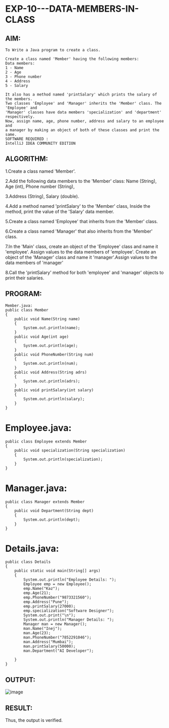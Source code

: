 # EXP-10---DATA-MEMBERS-IN-CLASS
## AIM:
```
To Write a Java program to create a class.

Create a class named 'Member' having the following members:
Data members:
1 - Name
2 - Age
3 - Phone number
4 - Address
5 - Salary

It also has a method named 'printSalary' which prints the salary of the members.
Two classes 'Employee' and 'Manager' inherits the 'Member' class. The 'Employee' and 
'Manager' classes have data members 'specialization' and 'department' respectively. 
Now, assign name, age, phone number, address and salary to an employee and
a manager by making an object of both of these classes and print the same.
SOFTWARE REQUIRED :
IntelliJ IDEA COMMUNITY EDITION
```
## ALGORITHM:
1.Create a class named 'Member'.

2.Add the following data members to the 'Member' class: Name (String), Age (int), Phone number (String), 

3.Address (String), Salary (double).

4.Add a method named 'printSalary' to the 'Member' class, Inside the method, print the value of the 'Salary' data member.

5.Create a class named 'Employee' that inherits from the 'Member' class.

6.Create a class named 'Manager' that also inherits from the 'Member' class.

7.In the 'Main' class, create an object of the 'Employee' class and name it 'employee'. Assign values to the data members of 'employee'. Create an object of the 'Manager' class and name it 'manager'.Assign values to the data members of 'manager'

8.Call the 'printSalary' method for both 'employee' and 'manager' objects to print their salaries.

## PROGRAM:
```
Member.java:
public class Member
{
    public void Name(String name)
    {
        System.out.println(name);
    }
    public void Age(int age)
    {
        System.out.println(age);
    }
    public void PhoneNumber(String num)
    {
        System.out.println(num);
    }
    public void Address(String adrs)
    {
        System.out.println(adrs);
    }
    public void printSalary(int salary)
    {
        System.out.println(salary);
    }
}
```
# Employee.java:
```
public class Employee extends Member
{
    public void specialization(String specialization)
    {
        System.out.println(specialization);
    }
}
```
# Manager.java:
```
public class Manager extends Member
{
    public void Department(String dept)
    {
        System.out.println(dept);
    }
}
```
# Details.java:
```
public class Details
{
    public static void main(String[] args)
    {
        System.out.println("Employee Details: ");
        Employee emp = new Employee();
        emp.Name("Kaz");
        emp.Age(21);
        emp.PhoneNumber("9873321560");
        emp.Address("Pune");
        emp.printSalary(27000);
        emp.specialization("Software Designer");
        System.out.print("\n");
        System.out.println("Manager Details: ");
        Manager man = new Manager();
        man.Name("Inej");
        man.Age(23);
        man.PhoneNumber("7852291046");
        man.Address("Mumbai");
        man.printSalary(50000);
        man.Department("AI Developer");

    }
}
```
## OUTPUT:
![image](https://github.com/swethamohanraj/EXP-10---DATA-MEMBERS-IN-CLASS/assets/94228215/aa000dc1-487d-4b3c-a345-5b95e438a0cd)


## RESULT:
Thus, the output is verified.
